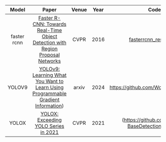 
| Model | Paper | Venue | Year | Code | Time |
|:-------:|:-------:|:-------:|:-------:|:-------:|:-------:|
| faster rcnn | [Faster R-CNN: Towards Real-Time Object Detection with Region Proposal Networks](https://arxiv.org/abs/1506.01497) | CVPR | 2016 | [fasterrcnn_res50+fpn](https://github.com/WZMIAOMIAO/deep-learning-for-image-processing/blob/master/pytorch_object_detection/faster_rcnn/network_files/faster_rcnn_framework.py) | 2023.10.15 |
| YOLOV9 | [YOLOv9: Learning What You Want to Learn Using Programmable Gradient Information](https://arxiv.org/pdf/2402.13616)) | arxiv | 2024 | https://github.com/WongKinYiu/yolov9 | 2024.4.8 |
| YOLOX | [YOLOX: Exceeding YOLO Series in 2021](https://arxiv.org/abs/2107.08430) | CVPR | 2021 |(https://github.com/Megvii-BaseDetection/YOLOX) | 2024.5.19 |






































